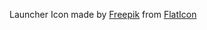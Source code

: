 
Launcher Icon made by [Freepik](https://www.flaticon.com/authors/freepik) from 
[FlatIcon](www.flaticon.com)